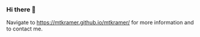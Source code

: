 ### Hi there 👋  

Navigate to https://mtkramer.github.io/mtkramer/ for more information and to contact me.
